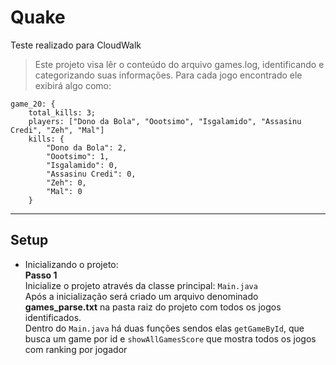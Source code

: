 # Quake
Teste realizado para CloudWalk

> Este projeto visa lêr o conteúdo do arquivo games.log,
> identificando e categorizando suas informações.
> Para cada jogo encontrado ele exibirá algo como:
```
game_20: {
	total_kills: 3;
	players: ["Dono da Bola", "Oootsimo", "Isgalamido", "Assasinu Credi", "Zeh", "Mal"]
	kills: {
		"Dono da Bola": 2,
		"Oootsimo": 1,
		"Isgalamido": 0,
		"Assasinu Credi": 0,
		"Zeh": 0,
		"Mal": 0
	}
```
---

## Setup
- Inicializando o projeto: <br />
__Passo 1__ <br />
Inicialize o projeto através da classe principal: `Main.java` <br />
Após a inicialização será criado um arquivo denominado __games_parse.txt__ na pasta raiz do projeto com todos os jogos identificados. <br />
Dentro do `Main.java` há duas funções sendos elas `getGameById`, que busca um game por id e `showAllGamesScore` que mostra todos os jogos com ranking por jogador
